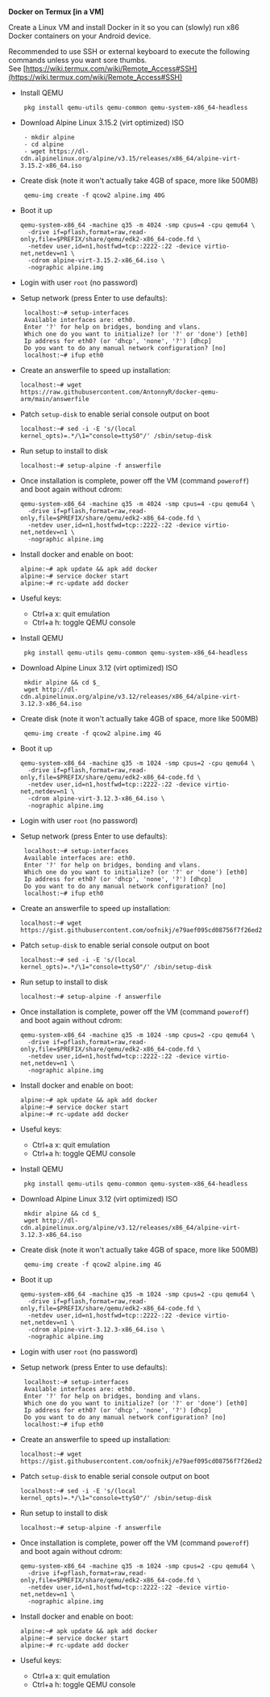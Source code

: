 
**Docker on Termux [in a VM]**

Create a Linux VM and install Docker in it so you can (slowly) run x86 Docker containers on your Android device.

Recommended to use SSH or external keyboard to execute the following commands unless you want sore thumbs. See [https://wiki.termux.com/wiki/Remote_Access#SSH](https://wiki.termux.com/wiki/Remote_Access#SSH)

- Install QEMU
    
    ```
     pkg install qemu-utils qemu-common qemu-system-x86_64-headless
    
    ```
    
- Download Alpine Linux 3.15.2 (virt optimized) ISO 
    
    ```
     - mkdir alpine
     - cd alpine
     - wget https://dl-cdn.alpinelinux.org/alpine/v3.15/releases/x86_64/alpine-virt-3.15.2-x86_64.iso
    
    ```
    
- Create disk (note it won't actually take 4GB of space, more like 500MB)
    
    ```
     qemu-img create -f qcow2 alpine.img 40G
    
    ```
    
- Boot it up
    
    ```
    qemu-system-x86_64 -machine q35 -m 4024 -smp cpus=4 -cpu qemu64 \
      -drive if=pflash,format=raw,read-only,file=$PREFIX/share/qemu/edk2-x86_64-code.fd \
      -netdev user,id=n1,hostfwd=tcp::2222-:22 -device virtio-net,netdev=n1 \
      -cdrom alpine-virt-3.15.2-x86_64.iso \
      -nographic alpine.img
    
    ```
    
- Login with user `root` (no password)
- Setup network (press Enter to use defaults):
    
    ```
     localhost:~# setup-interfaces
     Available interfaces are: eth0.
     Enter '?' for help on bridges, bonding and vlans.
     Which one do you want to initialize? (or '?' or 'done') [eth0]
     Ip address for eth0? (or 'dhcp', 'none', '?') [dhcp]
     Do you want to do any manual network configuration? [no]
     localhost:~# ifup eth0
    
    ```
    
- Create an answerfile to speed up installation:
    
    ```
    localhost:~# wget https://raw.githubusercontent.com/AntonnyR/docker-qemu-arm/main/answerfile
    
    ```
    
- Patch `setup-disk` to enable serial console output on boot
    
    ```
    localhost:~# sed -i -E 's/(local kernel_opts)=.*/\1="console=ttyS0"/' /sbin/setup-disk
    
    ```
    
- Run setup to install to disk
    
    ```
    localhost:~# setup-alpine -f answerfile
    
    ```
    
- Once installation is complete, power off the VM (command `poweroff`) and boot again without cdrom:
    
    ```
    qemu-system-x86_64 -machine q35 -m 4024 -smp cpus=4 -cpu qemu64 \
      -drive if=pflash,format=raw,read-only,file=$PREFIX/share/qemu/edk2-x86_64-code.fd \
      -netdev user,id=n1,hostfwd=tcp::2222-:22 -device virtio-net,netdev=n1 \
      -nographic alpine.img
    
    ```
    
- Install docker and enable on boot:
    
    ```
    alpine:~# apk update && apk add docker
    alpine:~# service docker start
    alpine:~# rc-update add docker
    
    ```
    
- Useful keys:
    - Ctrl+a x: quit emulation
    - Ctrl+a h: toggle QEMU console
- Install QEMU
    
    ```
     pkg install qemu-utils qemu-common qemu-system-x86_64-headless
    
    ```
    
- Download Alpine Linux 3.12 (virt optimized) ISO
    
    ```
     mkdir alpine && cd $_
     wget http://dl-cdn.alpinelinux.org/alpine/v3.12/releases/x86_64/alpine-virt-3.12.3-x86_64.iso
    
    ```
    
- Create disk (note it won't actually take 4GB of space, more like 500MB)
    
    ```
     qemu-img create -f qcow2 alpine.img 4G
    
    ```
    
- Boot it up
    
    ```
    qemu-system-x86_64 -machine q35 -m 1024 -smp cpus=2 -cpu qemu64 \
      -drive if=pflash,format=raw,read-only,file=$PREFIX/share/qemu/edk2-x86_64-code.fd \
      -netdev user,id=n1,hostfwd=tcp::2222-:22 -device virtio-net,netdev=n1 \
      -cdrom alpine-virt-3.12.3-x86_64.iso \
      -nographic alpine.img
    
    ```
    
- Login with user `root` (no password)
- Setup network (press Enter to use defaults):
    
    ```
     localhost:~# setup-interfaces
     Available interfaces are: eth0.
     Enter '?' for help on bridges, bonding and vlans.
     Which one do you want to initialize? (or '?' or 'done') [eth0]
     Ip address for eth0? (or 'dhcp', 'none', '?') [dhcp]
     Do you want to do any manual network configuration? [no]
     localhost:~# ifup eth0
    
    ```
    
- Create an answerfile to speed up installation:
    
    ```
    localhost:~# wget https://gist.githubusercontent.com/oofnikj/e79aef095cd08756f7f26ed244355d62/raw/answerfile
    
    ```
    
- Patch `setup-disk` to enable serial console output on boot
    
    ```
    localhost:~# sed -i -E 's/(local kernel_opts)=.*/\1="console=ttyS0"/' /sbin/setup-disk
    
    ```
    
- Run setup to install to disk
    
    ```
    localhost:~# setup-alpine -f answerfile
    
    ```
    
- Once installation is complete, power off the VM (command `poweroff`) and boot again without cdrom:
    
    ```
    qemu-system-x86_64 -machine q35 -m 1024 -smp cpus=2 -cpu qemu64 \
      -drive if=pflash,format=raw,read-only,file=$PREFIX/share/qemu/edk2-x86_64-code.fd \
      -netdev user,id=n1,hostfwd=tcp::2222-:22 -device virtio-net,netdev=n1 \
      -nographic alpine.img
    
    ```
    
- Install docker and enable on boot:
    
    ```
    alpine:~# apk update && apk add docker
    alpine:~# service docker start
    alpine:~# rc-update add docker
    
    ```
    
- Useful keys:
    - Ctrl+a x: quit emulation
    - Ctrl+a h: toggle QEMU console
- Install QEMU
    
    ```
     pkg install qemu-utils qemu-common qemu-system-x86_64-headless
    
    ```
    
- Download Alpine Linux 3.12 (virt optimized) ISO
    
    ```
     mkdir alpine && cd $_
     wget http://dl-cdn.alpinelinux.org/alpine/v3.12/releases/x86_64/alpine-virt-3.12.3-x86_64.iso
    
    ```
    
- Create disk (note it won't actually take 4GB of space, more like 500MB)
    
    ```
     qemu-img create -f qcow2 alpine.img 4G
    
    ```
    
- Boot it up
    
    ```
    qemu-system-x86_64 -machine q35 -m 1024 -smp cpus=2 -cpu qemu64 \
      -drive if=pflash,format=raw,read-only,file=$PREFIX/share/qemu/edk2-x86_64-code.fd \
      -netdev user,id=n1,hostfwd=tcp::2222-:22 -device virtio-net,netdev=n1 \
      -cdrom alpine-virt-3.12.3-x86_64.iso \
      -nographic alpine.img
    
    ```
    
- Login with user `root` (no password)
- Setup network (press Enter to use defaults):
    
    ```
     localhost:~# setup-interfaces
     Available interfaces are: eth0.
     Enter '?' for help on bridges, bonding and vlans.
     Which one do you want to initialize? (or '?' or 'done') [eth0]
     Ip address for eth0? (or 'dhcp', 'none', '?') [dhcp]
     Do you want to do any manual network configuration? [no]
     localhost:~# ifup eth0
    
    ```
    
- Create an answerfile to speed up installation:
    
    ```
    localhost:~# wget https://gist.githubusercontent.com/oofnikj/e79aef095cd08756f7f26ed244355d62/raw/answerfile
    
    ```
    
- Patch `setup-disk` to enable serial console output on boot
    
    ```
    localhost:~# sed -i -E 's/(local kernel_opts)=.*/\1="console=ttyS0"/' /sbin/setup-disk
    
    ```
    
- Run setup to install to disk
    
    ```
    localhost:~# setup-alpine -f answerfile
    
    ```
    
- Once installation is complete, power off the VM (command `poweroff`) and boot again without cdrom:
    
    ```
    qemu-system-x86_64 -machine q35 -m 1024 -smp cpus=2 -cpu qemu64 \
      -drive if=pflash,format=raw,read-only,file=$PREFIX/share/qemu/edk2-x86_64-code.fd \
      -netdev user,id=n1,hostfwd=tcp::2222-:22 -device virtio-net,netdev=n1 \
      -nographic alpine.img
    
    ```
    
- Install docker and enable on boot:
    
    ```
    alpine:~# apk update && apk add docker
    alpine:~# service docker start
    alpine:~# rc-update add docker
    
    ```
    
- Useful keys:
    - Ctrl+a x: quit emulation
    - Ctrl+a h: toggle QEMU console
